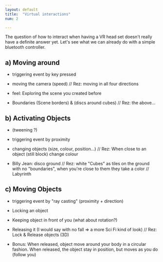 ```yaml
---
layout: default
title:  "Virtual interactions"
num: 2

---
```


The question of how to interact when having a VR head set doesn't really have a definite answer yet. Let's see what we can already do with a simple bluetooth controller.

## a) Moving around
* triggering event by key pressed
* moving the camera (speed)
// Rez: moving in all four directions

* feel: Exploring the scene you created before
* Boundaries (Scene borders) &  (discs around cubes)
// Rez: the above...


## b) Activating Objects
* (tweening ?)
* triggering event by proximity
* changing objects (size, colour, position...)
// Rez: When close to an object (still block) change colour

* Billy Jean: disco ground
// Rez: white "Cubes" as tiles on the ground with no "boundaries", when you're close to them they take a color
// Labyrinth

## c) Moving Objects
* triggering event by "ray casting" (proximity + direction)
* Locking an object
* Keeping object in front of you (what about rotation?)
* Releasing it (I would say with no fall => a more Sci Fi kind of look)
// Rez: Lock & Release objects (3D)

* Bonus: When released, object move around your body in a circular fashion. When released, the object stay in position, but moves as you do (follow you)
